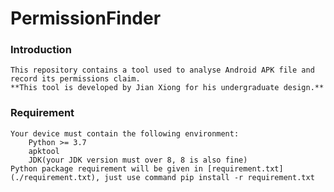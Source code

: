 # PermissionFinder

### Introduction
    This repository contains a tool used to analyse Android APK file and record its permissions claim.
    **This tool is developed by Jian Xiong for his undergraduate design.**
### Requirement
    Your device must contain the following environment:
        Python >= 3.7
        apktool
        JDK(your JDK version must over 8, 8 is also fine)
    Python package requirement will be given in [requirement.txt](./requirement.txt), just use command pip install -r requirement.txt


